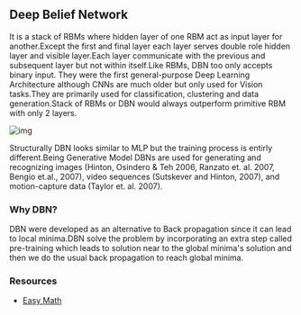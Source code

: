 ## Deep Belief Network

It is a stack of RBMs where hidden layer of one RBM act as input layer for another.Except the first and final layer each layer serves double role hidden layer and visible layer.Each layer communicate with the previous and subsequent layer but not within itself.Like RBMs, DBN too only accepts binary input.
They were the first general-purpose Deep Learning Architecture although CNNs are much older but only used for Vision tasks.They are primarily used for classification, clustering and data generation.Stack of RBMs or DBN would always outperform primitive RBM with only 2 layers.

![img](https://i.stack.imgur.com/1bCQl.png)

Structurally DBN looks similar to MLP but the training process is entirly different.Being Generative Model DBNs are used for generating and recognizing images (Hinton, Osindero & Teh 2006, Ranzato et. al. 2007, Bengio et.al., 2007), video sequences (Sutskever and Hinton, 2007), and motion-capture data (Taylor et. al. 2007).

### Why DBN?

DBN were developed as an alternative to Back propagation since it can lead to local minima.DBN solve the problem by incorporating an extra step called pre-training which leads to solution near to the global minima's solution and then we do the usual back propagation to reach global minima.

### Resources
* [Easy Math](www.scholarpedia.org/article/Deep_belief_networks)


